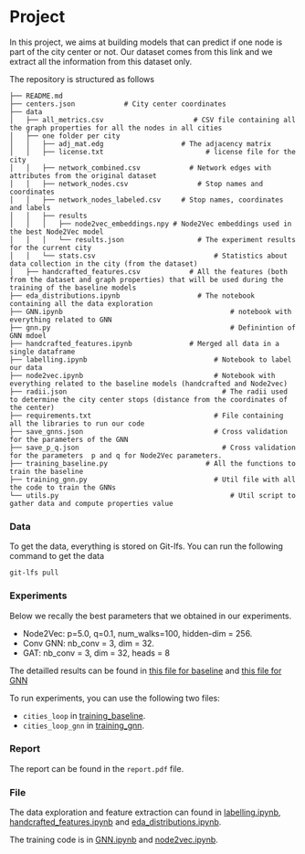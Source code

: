 # Project

In this project, we aims at building models that can predict if one node is part of the city center or not. Our dataset comes from this link and we extract all the information from this dataset only.

The repository is structured as follows 

```
├── README.md
├── centers.json			# City center coordinates 
├── data
│   ├── all_metrics.csv	                     # CSV file containing all the graph properties for all the nodes in all cities
│   ├── one folder per city
│   │   ├── adj_mat.edg				      # The adjacency matrix
│   │   ├── license.txt					        # license file for the city
│   │   ├── network_combined.csv		    # Network edges with attributes from the original dataset
│   │   ├── network_nodes.csv			      # Stop names and coordinates
│   │   ├── network_nodes_labeled.csv	  # Stop names, coordinates and labels
│   │   ├── results
│   │   │   ├── node2vec_embeddings.npy	# Node2Vec embeddings used in the best Node2Vec model
│   │   │   └── results.json			      # The experiment results for the current city
│   │   └── stats.csv					          # Statistics about data collection in the city (from the dataset)
│   ├── handcrafted_features.csv		    # All the features (both from the dataset and graph properties) that will be used during the training of the baseline models
├── eda_distributions.ipynb				      # The notebook containing all the data exploration
├── GNN.ipynb							              # notebook with everything related to GNN
├── gnn.py								              # Definintion of GNN mdoel
├── handcrafted_features.ipynb			    # Merged all data in a single dataframe
├── labelling.ipynb						          # Notebook to label our data
├── node2vec.ipynb						          # Notebook with everything related to the baseline models (handcrafted and Node2vec)
├── radii.json							            # The radii used to determine the city center stops (distance from the coordinates of the center) 
├── requirements.txt					          # File containing all the libraries to run our code
├── save_gnns.json						          # Cross validation for the parameters of the GNN
├── save_p_q.json						            # Cross validation for the parameters  p and q for Node2Vec parameters. 
├── training_baseline.py				        # All the functions to train the baseline
├── training_gnn.py						          # Util file with all the code to train the GNNs
└── utils.py							              # Util script to gather data and compute properties value

```

### Data
To get the data, everything is stored on Git-lfs. You can run the following command to get the data

```
git-lfs pull
```

### Experiments
Below we recally the best parameters that we obtained in our experiments. 

- Node2Vec: p=5.0, q=0.1, num_walks=100, hidden-dim = 256.
- Conv GNN: nb_conv = 3, dim = 32. 
- GAT: nb_conv = 3, dim = 32, heads = 8

The detailled results can be found in [this file for baseline](save_p_q.json) and [this file for GNN](save_gnns.json)

To run experiments, you can use the following two files: 

- `cities_loop` in [training_baseline](training_baseline.py).
- `cities_loop_gnn` in [training_gnn](training_gnn.py).


### Report
The report can be found in the `report.pdf` file.

### File
The data exploration and feature extraction can found in [labelling.ipynb](labelling.ipynb), [handcrafted_features.ipynb](handcrafted_features.ipynb) and   [eda_distributions.ipynb](eda_distributions.ipynb).

The training code is in [GNN.ipynb](GNN.ipynb) and [node2vec.ipynb](node2vec.ipynb). 
